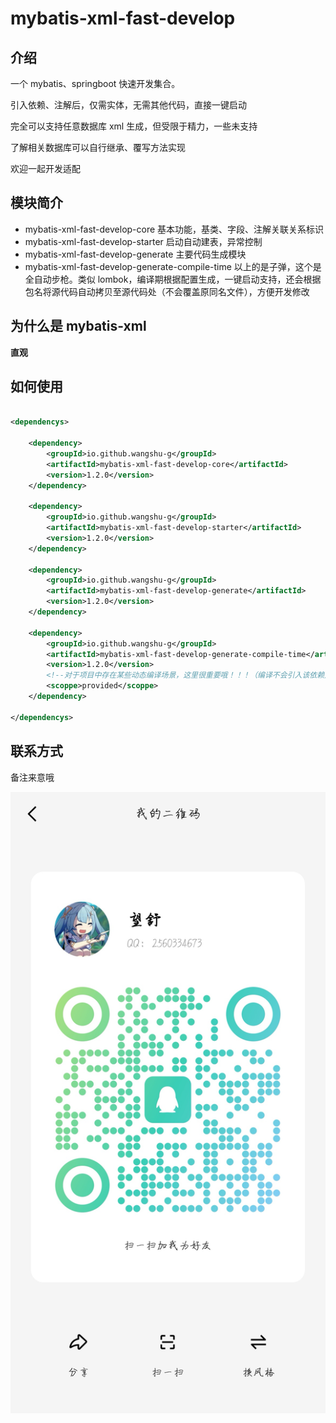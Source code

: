 # mybatis-xml-fast-develop

## 介绍

一个 mybatis、springboot 快速开发集合。

引入依赖、注解后，仅需实体，无需其他代码，直接一键启动

完全可以支持任意数据库 xml 生成，但受限于精力，一些未支持

了解相关数据库可以自行继承、覆写方法实现

欢迎一起开发适配

## 模块简介

+ mybatis-xml-fast-develop-core 基本功能，基类、字段、注解关联关系标识
+ mybatis-xml-fast-develop-starter 启动自动建表，异常控制
+ mybatis-xml-fast-develop-generate 主要代码生成模块
+ mybatis-xml-fast-develop-generate-compile-time 以上的是子弹，这个是全自动步枪。类似 lombok，编译期根据配置生成，一键启动支持，还会根据包名将源代码自动拷贝至源代码处（不会覆盖原同名文件），方便开发修改

## 为什么是 mybatis-xml

**直观**

## 如何使用

```xml

<dependencys>

    <dependency>
        <groupId>io.github.wangshu-g</groupId>
        <artifactId>mybatis-xml-fast-develop-core</artifactId>
        <version>1.2.0</version>
    </dependency>

    <dependency>
        <groupId>io.github.wangshu-g</groupId>
        <artifactId>mybatis-xml-fast-develop-starter</artifactId>
        <version>1.2.0</version>
    </dependency>

    <dependency>
        <groupId>io.github.wangshu-g</groupId>
        <artifactId>mybatis-xml-fast-develop-generate</artifactId>
        <version>1.2.0</version>
    </dependency>

    <dependency>
        <groupId>io.github.wangshu-g</groupId>
        <artifactId>mybatis-xml-fast-develop-generate-compile-time</artifactId>
        <version>1.2.0</version>
        <!--对于项目中存在某些动态编译场景，这里很重要哦！！！（编译不会引入该依赖）-->
        <scoppe>provided</scoppe>
    </dependency>

</dependencys>

```

## 联系方式

备注来意哦

![author-qq-qrcode.jpg](author-qq-qrcode.jpg)




